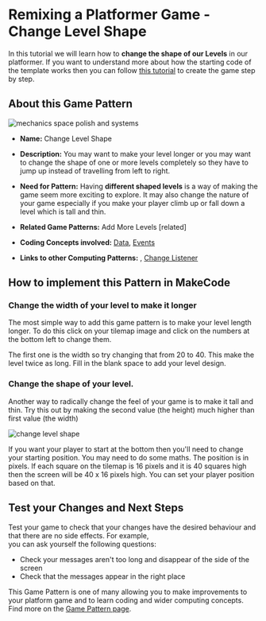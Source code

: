 # Remixing a Platformer Game - Change Level Shape

In this tutorial we will learn how to **change the shape of our Levels** in our platformer.
If you want to understand more about how the starting code of the template works then you can follow [this tutorial](https://arcade.makecode.com/beta#tutorial:https://github.com/mickfuzz/makecode-platformer-101)
 to create the game step by step.

## About this Game Pattern

![mechanics space polish and systems](https://raw.githubusercontent.com/mickfuzz/makecode-platformer-101/master/images/patterns/gameMechanics_more_levels.jpg)

* **Name:** Change Level Shape

* **Description:** You may want to make your level longer or you may want to change the shape of one or more levels completely so they
have to jump up instead of travelling from left to right.

* **Need for Pattern:** Having **different shaped levels** is a way of making the game seem more exciting to explore.
It may also change the nature of your game especially if you make  your player climb up or fall down a level which is
tall and thin.  

* **Related Game Patterns:** Add More Levels [related]

* **Coding Concepts involved:** [Data](learningDimensions#data), [Events](learningDimensions#events)

* **Links to other Computing Patterns:** , [Change Listener](learningDimensions#change-listener)

## How to implement this Pattern in MakeCode

### Change the width of your level to make it longer

The most simple way to add this game pattern is to make your level length longer.
To do this click on your tilemap image and click on the numbers at the bottom left to change them.

The first one is the width so try changing that from 20 to 40. This make the level twice as long. Fill in the
blank space to add your level design.

### Change the shape of your level.

Another way to radically change the feel of your game is to make it tall and thin. Try this out by making the
second value (the height) much higher than first value (the width)

![change level shape](https://raw.githubusercontent.com/mickfuzz/makecode-platformer-101/master/images/changeLevelShape.png)

If you want your player to start at the bottom then you'll need to change your starting position. You may need to do some maths.
The position is in pixels. If each square on the tilemap is 16 pixels and it is 40 squares high then the screen will be 40 x 16 pixels
high. You can set your player position based on that. 

## Test your Changes and Next Steps

Test your game to check that your changes have the desired behaviour and that there are no side effects. For example,  
you can ask yourself the following questions:

* Check your messages aren't too long and disappear of the side of the screen
* Check that the messages appear in the right place

This Game Pattern is one of many allowing you to make improvements to your platform game and to learn coding and wider computing concepts.
Find more on the [Game Pattern page](gamePatterns.md).
